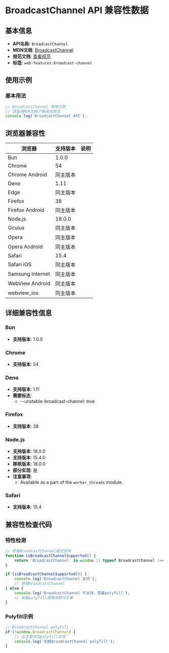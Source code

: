 # BroadcastChannel API 兼容性数据

## 基本信息

- **API名称**: `BroadcastChannel`
- **MDN文档**: [BroadcastChannel](https://developer.mozilla.org/docs/Web/API/BroadcastChannel)
- **规范文档**: [查看规范](https://html.spec.whatwg.org/multipage/web-messaging.html#broadcasting-to-other-browsing-contexts)
- **标签**: `web-features:broadcast-channel`

## 使用示例

### 基本用法

```javascript
// BroadcastChannel 使用示例
// 请查阅MDN文档了解具体用法
console.log('BroadcastChannel API');
```

## 浏览器兼容性

| 浏览器 | 支持版本 | 说明 |
|--------|----------|------|
| Bun | 1.0.0 |  |
| Chrome | 54 |  |
| Chrome Android | 同主版本 |  |
| Deno | 1.11 |  |
| Edge | 同主版本 |  |
| Firefox | 38 |  |
| Firefox Android | 同主版本 |  |
| Node.js | 18.0.0 |  |
| Oculus | 同主版本 |  |
| Opera | 同主版本 |  |
| Opera Android | 同主版本 |  |
| Safari | 15.4 |  |
| Safari iOS | 同主版本 |  |
| Samsung Internet | 同主版本 |  |
| WebView Android | 同主版本 |  |
| webview_ios | 同主版本 |  |

## 详细兼容性信息

### Bun

- **支持版本**: 1.0.0

### Chrome

- **支持版本**: 54

### Deno

- **支持版本**: 1.11
- **需要标志**: 
  - --unstable-broadcast-channel: true

### Firefox

- **支持版本**: 38

### Node.js

- **支持版本**: 18.0.0
- **支持版本**: 15.4.0
- **移除版本**: 18.0.0
- **部分实现**: 是
- **注意事项**:
  - Available as a part of the `worker_threads` module.

### Safari

- **支持版本**: 15.4

## 兼容性检查代码

### 特性检测

```javascript
// 检查BroadcastChannel是否支持
function isBroadcastChannelSupported() {
    return 'BroadcastChannel' in window || typeof BroadcastChannel !== 'undefined';
}

if (isBroadcastChannelSupported()) {
    console.log('BroadcastChannel 支持');
    // 使用BroadcastChannel
} else {
    console.log('BroadcastChannel 不支持，需要polyfill');
    // 加载polyfill或使用替代方案
}
```

### Polyfill示例

```javascript
// BroadcastChannel polyfill
if (!window.BroadcastChannel) {
    // 在这里添加polyfill实现
    console.log('加载BroadcastChannel polyfill');
}
```

